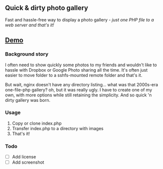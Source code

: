 ## Quick & dirty photo gallery

Fast and hassle-free way to display a photo gallery - *just one PHP file to a web server and that's it!*

## [Demo](https://rolle.wtf/quickndirty-photo-gallery/)

### Background story

I often need to show quickly some photos to my friends and wouldn't like to hassle with Dropbox or Google Photo sharing all the time. It's often just easier to move folder to a sshfs-mounted remote folder and that's it. 

But wait, nginx doesn't have any directory listing... what was that 2000s-era one-file-php gallery? oh, but it was really ugly. I have to create one of my own, with more options while still retaining the simplicity. And so quick 'n dirty gallery was born.

### Usage

1. Copy or clone index.php
2. Transfer index.php to a directory with images
3. That's it!

### Todo

- [ ] Add license
- [ ] Add screenshot